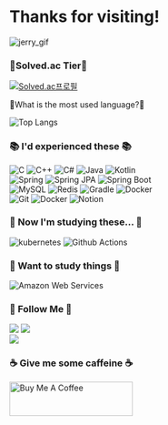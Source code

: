 # Thanks for visiting!

![jerry_gif](https://github.com/SalkCoding/SalkCoding/assets/27879670/e8c27b40-f268-4c41-bac1-4a38f999a34b)


### <g-emoji class="g-emoji" alias="medal_sports" fallback-src="https://github.githubassets.com/images/icons/emoji/unicode/1f3c5.png">🏅</g-emoji>Solved.ac Tier🏅

    
[![Solved.ac프로필](http://mazassumnida.wtf/api/generate_badge?boj=salk1104)](https://solved.ac/salk1104)

🤔What is the most used language?🤔

![Top Langs](https://github-readme-stats-unexpired.vercel.app/api/top-langs/?username=SalkCoding&layout=compact&theme=tokyonight) 

### 📚 I'd experienced these 📚
![C](https://img.shields.io/badge/c-00599C.svg?style=for-the-badge&logo=C&logoColor=white) ![C++](https://img.shields.io/badge/C++-00599C.svg?style=for-the-badge&logo=C%2B%2B&logoColor=white) ![C#](https://img.shields.io/badge/C%23-239120.svg?style=for-the-badge&logo=&logoColor=white) ![Java](https://img.shields.io/badge/java-ED8B00.svg?style=for-the-badge&logo=java&logoColor=white) ![Kotlin](https://img.shields.io/badge/kotlin-7F52FF.svg?style=for-the-badge&logo=kotlin&logoColor=white)  
![Spring](https://img.shields.io/badge/spring-6DB33F.svg?style=for-the-badge&logo=spring&logoColor=white) ![Spring JPA](https://img.shields.io/badge/spring%20jpa-6DB33F.svg?style=for-the-badge&logo=spring&logoColor=white) ![Spring Boot](https://img.shields.io/badge/spring%20boot-6DB33F.svg?style=for-the-badge&logo=springboot&logoColor=white)  
![MySQL](https://img.shields.io/badge/mysql-4479A1?style=for-the-badge&logo=mysql&logoColor=white) ![Redis](https://img.shields.io/badge/redis-FF4438?style=for-the-badge&logo=redis&logoColor=white) ![Gradle](https://img.shields.io/badge/gradle-02303A?style=for-the-badge&logo=gradle&logoColor=white) ![Docker](https://img.shields.io/badge/docker-2496ED?style=for-the-badge&logo=docker&logoColor=white)  
![Git](https://img.shields.io/badge/git-F05032?style=for-the-badge&logo=git&logoColor=white) ![Docker](https://img.shields.io/badge/github-181717?style=for-the-badge&logo=github&logoColor=white) ![Notion](https://img.shields.io/badge/notion-000000?style=for-the-badge&logo=notion&logoColor=white)

### 📖 Now I'm studying these... 📖
![kubernetes](https://img.shields.io/badge/kubernetes-326CE5.svg?style=for-the-badge&logo=kubernetes&logoColor=white) ![Github Actions](https://img.shields.io/badge/github%20actions-2671E5.svg?style=for-the-badge&logo=githubactions&logoColor=white)

### 📜 Want to study things 📜
![Amazon Web Services](https://img.shields.io/badge/aws-232F3E.svg?style=for-the-badge&logo=amazonwebservices&logoColor=white)


### 🌈 Follow Me 🌈
[![](https://img.shields.io/badge/Website-808080)](https://salkcoding.github.io) [![](https://img.shields.io/badge/Gmail-d14836?style=flat-square&logo=Gmail&logoColor=white&link=josangbeom1104@gmail.com)](mailto:josangbeom1104@gmail.com)  
[![](https://hits.seeyoufarm.com/api/count/incr/badge.svg?url=https%3A%2F%2Fgithub.com%2Fhyeinisfree&count_bg=%2341B883&title_bg=%23CDC2C2&icon=github.svg&icon_color=%23E7E7E7&title=hits&edge_flat=false)](https://hits.seeyoufarm.com) 
### ☕ Give me some caffeine ☕
<a href="https://www.buymeacoffee.com/salk1104" target="_blank"><img src="https://cdn.buymeacoffee.com/buttons/v2/default-yellow.png" alt="Buy Me A Coffee" style="height: 60px !important;width: 217px !important;" ></a>
